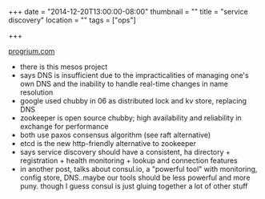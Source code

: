 +++
date = "2014-12-20T13:00:00-08:00"
thumbnail = ""
title = "service discovery"
location = ""
tags = ["ops"]

+++

[progrium.com](http://progrium.com/blog/2014/07/29/understanding-modern-service-discovery-with-docker)

* there is this mesos project
* says DNS is insufficient due to the impracticalities of managing one's own DNS
and the inability to handle real-time changes in name resolution
* google used chubby in 06 as distributed lock and kv store, replacing DNS
* zookeeper is open source chubby; high availability and reliability in exchange for performance
* both use paxos consensus algorithm (see raft alternative)
* etcd is the new http-friendly alternative to zookeeper
* says service discovery should have a consistent, ha directory + registration +
health monitoring + lookup and connection features
* in another post, talks about consul.io, a "powerful tool" with monitoring,
config store, DNS..maybe our tools should be less powerful and more puny.
though I guess consul is just gluing together a lot of other stuff
